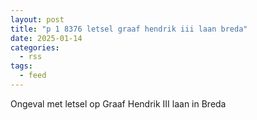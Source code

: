 ```yaml
---
layout: post
title: "p 1 8376 letsel graaf hendrik iii laan breda"
date: 2025-01-14
categories: 
  - rss
tags: 
  - feed
---
```


Ongeval met letsel op Graaf Hendrik III laan in Breda
